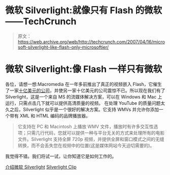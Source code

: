 # 微软 Silverlight:就像只有 Flash 的微软——TechCrunch

> 原文：<https://web.archive.org/web/http://techcrunch.com/2007/04/16/microsoft-silverlight-like-flash-only-microsoftier/>

# 微软 Silverlight:像 Flash 一样只有微软

各位，请想一想:Macromedia 在一年多前推出了真正的视频嵌入 Flash，它催生了一家[十亿美元的公司](https://web.archive.org/web/20201029015121/http://www.youtube.com/)，并使另一家十亿美元的公司震惊不已。所以现在我们有了 Silverlight，这是一个来自 MS 的流媒体解决方案，可以在 Windows 和 Mac 上运行，只需点击几下就可以提供高清质量的视频。
 在处理 YouTube 的质量问题太久之后，Silverlight 似乎是一个很好的解决方案。它支持 WMVs 并允许你添加一个带有 XML 和 HTML 编码的品牌播放器。

> 它支持在 PC 和 Macintosh 上播放 WMV 文件，播放时有许多交互性选项；只需几行代码，您就可以提供一种与平台无关的方式来处理所有的电影文件。Silverlight 支持全屏 720p 视频，并提供全屏和窗口模式之间的无缝转换，而不会丢失您在视频中的位置(这是媒体网站今天迫切需要的)。

我觉得不错。我们将试一试，让你知道它是如何工作的。

[介绍微软 Silverlight](https://web.archive.org/web/20201029015121/http://blogs.msdn.com/tims/archive/2007/04/15/introducing-microsoft-silverlight.aspx)
[Silverlight Clip](https://web.archive.org/web/20201029015121/http://on10.net/Blogs/tina/out-with-wpfe-in-with-microsoft-silverlight-this-has-just-been-announced/)
